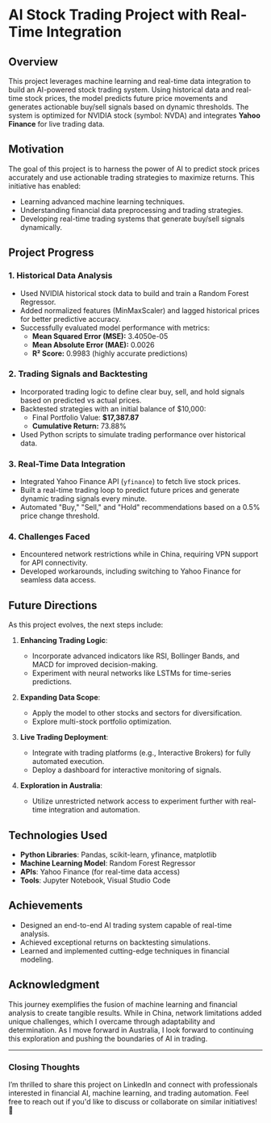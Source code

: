 # **AI Stock Trading Project with Real-Time Integration**

## **Overview**
This project leverages machine learning and real-time data integration to build an AI-powered stock trading system. Using historical data and real-time stock prices, the model predicts future price movements and generates actionable buy/sell signals based on dynamic thresholds. The system is optimized for NVIDIA stock (symbol: NVDA) and integrates **Yahoo Finance** for live trading data.

## **Motivation**
The goal of this project is to harness the power of AI to predict stock prices accurately and use actionable trading strategies to maximize returns. This initiative has enabled:
- Learning advanced machine learning techniques.
- Understanding financial data preprocessing and trading strategies.
- Developing real-time trading systems that generate buy/sell signals dynamically.

## **Project Progress**
### **1. Historical Data Analysis**
- Used NVIDIA historical stock data to build and train a Random Forest Regressor.
- Added normalized features (MinMaxScaler) and lagged historical prices for better predictive accuracy.
- Successfully evaluated model performance with metrics:
  - **Mean Squared Error (MSE):** 3.4050e-05
  - **Mean Absolute Error (MAE):** 0.0026
  - **R² Score:** 0.9983 (highly accurate predictions)

### **2. Trading Signals and Backtesting**
- Incorporated trading logic to define clear buy, sell, and hold signals based on predicted vs actual prices.
- Backtested strategies with an initial balance of $10,000:
  - Final Portfolio Value: **$17,387.87**
  - **Cumulative Return:** 73.88%
- Used Python scripts to simulate trading performance over historical data.

### **3. Real-Time Data Integration**
- Integrated Yahoo Finance API (`yfinance`) to fetch live stock prices.
- Built a real-time trading loop to predict future prices and generate dynamic trading signals every minute.
- Automated "Buy," "Sell," and "Hold" recommendations based on a 0.5% price change threshold.

### **4. Challenges Faced**
- Encountered network restrictions while in China, requiring VPN support for API connectivity.
- Developed workarounds, including switching to Yahoo Finance for seamless data access.

## **Future Directions**
As this project evolves, the next steps include:
1. **Enhancing Trading Logic**:
   - Incorporate advanced indicators like RSI, Bollinger Bands, and MACD for improved decision-making.
   - Experiment with neural networks like LSTMs for time-series predictions.

2. **Expanding Data Scope**:
   - Apply the model to other stocks and sectors for diversification.
   - Explore multi-stock portfolio optimization.

3. **Live Trading Deployment**:
   - Integrate with trading platforms (e.g., Interactive Brokers) for fully automated execution.
   - Deploy a dashboard for interactive monitoring of signals.

4. **Exploration in Australia**:
   - Utilize unrestricted network access to experiment further with real-time integration and automation.

## **Technologies Used**
- **Python Libraries**: Pandas, scikit-learn, yfinance, matplotlib
- **Machine Learning Model**: Random Forest Regressor
- **APIs**: Yahoo Finance (for real-time data access)
- **Tools**: Jupyter Notebook, Visual Studio Code

## **Achievements**
- Designed an end-to-end AI trading system capable of real-time analysis.
- Achieved exceptional returns on backtesting simulations.
- Learned and implemented cutting-edge techniques in financial modeling.

## **Acknowledgment**
This journey exemplifies the fusion of machine learning and financial analysis to create tangible results. While in China, network limitations added unique challenges, which I overcame through adaptability and determination. As I move forward in Australia, I look forward to continuing this exploration and pushing the boundaries of AI in trading.

---

### **Closing Thoughts**
I’m thrilled to share this project on LinkedIn and connect with professionals interested in financial AI, machine learning, and trading automation. Feel free to reach out if you'd like to discuss or collaborate on similar initiatives! 🚀
